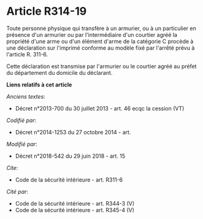 # Article R314-19

Toute personne physique qui transfère à un armurier, ou à un particulier en présence d'un armurier ou par l'intermédiaire
d'un courtier agréé la propriété d'une arme ou d'un élément d'arme de la catégorie C procède à une déclaration sur l'imprimé
conforme au modèle fixé par l'arrêté prévu à l'article R. 311-6. 

Cette déclaration est transmise par l'armurier ou le courtier agréé au préfet du département du domicile du déclarant.

**Liens relatifs à cet article**

_Anciens textes_:

  - Décret n°2013-700 du 30 juillet 2013 - art. 46 ecqc la cession (VT)

_Codifié par_:

  - Décret n°2014-1253 du 27 octobre 2014 - art.

_Modifié par_:

  - Décret n°2018-542 du 29 juin 2018 - art. 15

_Cite_:

  - Code de la sécurité intérieure - art. R311-6

_Cité par_:

  - Code de la sécurité intérieure - art. R344-3 (V)
  - Code de la sécurité intérieure - art. R345-4 (V)
